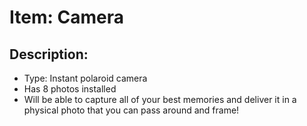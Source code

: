 # Item: Camera

## Description: 
* Type: Instant polaroid camera
* Has 8 photos installed
* Will be able to capture all of your best memories and deliver it in a physical photo that you can pass around and frame!